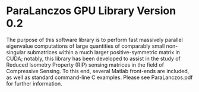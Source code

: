 # ParaLanczos GPU Library Version 0.2
The purpose of this software library is to perform fast massively parallel eigenvalue computations of large quantities of comparably small non-singular submatrices within a much larger positive-symmetric matrix in CUDA;  notably, this library has been developed to assist in the study of Reduced Isometry Property (RIP) sensing matrices in the field of Compressive Sensing.  To this end, several Matlab front-ends are included, as well as standard command-line C examples.
Please see ParaLanczos.pdf for further information.

